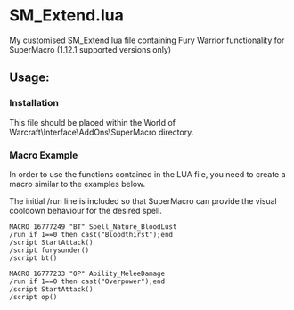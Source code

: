 # SM_Extend.lua
My customised SM_Extend.lua file containing Fury Warrior functionality for SuperMacro (1.12.1 supported versions only)

## Usage:

### Installation
This file should be placed within the World of Warcraft\Interface\AddOns\SuperMacro directory.

### Macro Example
In order to use the functions contained in the LUA file, you need to create a macro similar to the examples below.

The initial /run line is included so that SuperMacro can provide the visual cooldown behaviour for the desired spell.

```
MACRO 16777249 "BT" Spell_Nature_BloodLust
/run if 1==0 then cast("Bloodthirst");end
/script StartAttack()
/script furysunder()
/script bt()
```

```
MACRO 16777233 "OP" Ability_MeleeDamage
/run if 1==0 then cast("Overpower");end
/script StartAttack()
/script op()
```
